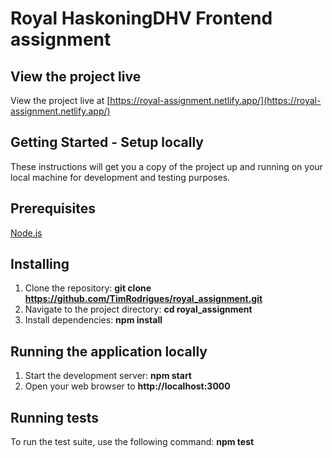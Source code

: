 # Royal HaskoningDHV Frontend assignment

## View the project live

View the project live at [https://royal-assignment.netlify.app/](https://royal-assignment.netlify.app/)

## Getting Started - Setup locally

These instructions will get you a copy of the project up and running on your local machine for development and testing purposes.

## Prerequisites

[Node.js](https://nodejs.org/en/)

## Installing

1. Clone the repository: **git clone https://github.com/TimRodrigues/royal_assignment.git**
2. Navigate to the project directory: **cd royal_assignment**
3. Install dependencies: **npm install**

## Running the application locally

1. Start the development server: **npm start**
2. Open your web browser to **http://localhost:3000**

## Running tests

To run the test suite, use the following command: **npm test**
